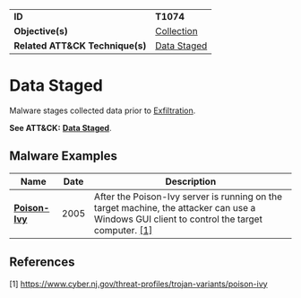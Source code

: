 |||
|---------|------------------------|
|**ID**|**T1074**|
|**Objective(s)**|[Collection](https://github.com/MBCProject/mbc-markdown/tree/master/collection)|
|**Related ATT&CK Technique(s)**|[Data Staged](https://attack.mitre.org/techniques/T1074/)|

Data Staged
===========
Malware stages collected data prior to [Exfiltration](https://github.com/MBCProject/mbc-markdown/tree/master/exfiltration).

**See ATT&CK:** [**Data Staged**](https://attack.mitre.org/techniques/T1074/).

Malware Examples
----------------
|Name|Date|Description|
|-----------------------------|--------|-----------------------------|
|[**Poison-Ivy**](https://github.com/MBCProject/mbc-markdown/tree/master/xample-malware/poison-ivy.md)|2005|After the Poison-Ivy server is running on the target machine, the attacker can use a Windows GUI client to control the target computer. [[1]](#1)|

References
----------
<a name="1">[1]</a> https://www.cyber.nj.gov/threat-profiles/trojan-variants/poison-ivy
